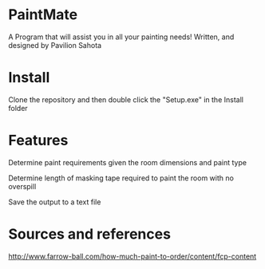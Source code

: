 # PaintMate
A Program that will assist you in all your painting needs! Written, and designed by Pavilion Sahota

# Install
Clone the repository and then double click the "Setup.exe" in the Install folder

# Features
Determine paint requirements given the room dimensions and paint type

Determine length of masking tape required to paint the room with no overspill

Save the output to a text file

# Sources and references
http://www.farrow-ball.com/how-much-paint-to-order/content/fcp-content
